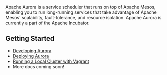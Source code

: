 Apache Aurora is a service scheduler that runs on top of Apache Mesos, enabling
you to run long-running services that take advantage of Apache Mesos'
scalability, fault-tolerance, and resource isolation. Apache Aurora is
currently a part of the Apache Incubator.

Getting Started
---------------
* [Developing Aurora](docs/developing-aurora-scheduler.md)
* [Deploying Aurora](docs/deploying-aurora-scheduler.md)
* [Running a Local Cluster with Vagrant](docs/vagrant.md)
* More docs coming soon!
